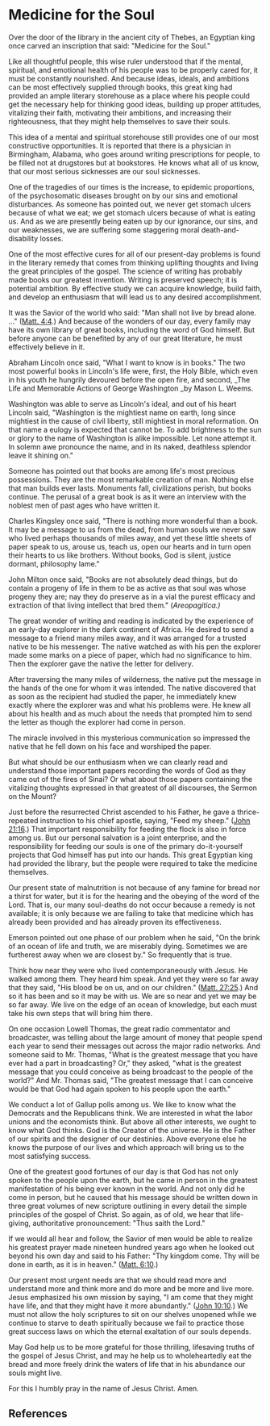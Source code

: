 # Medicine for the Soul

Over the door of the library in the ancient city of Thebes, an Egyptian king
once carved an inscription that said: "Medicine for the Soul."

Like all thoughtful people, this wise ruler understood that if the mental,
spiritual, and emotional health of his people was to be properly cared for, it
must be constantly nourished. And because ideas, ideals, and ambitions can be
most effectively supplied through books, this great king had provided an ample
literary storehouse as a place where his people could get the necessary help
for thinking good ideas, building up proper attitudes, vitalizing their faith,
motivating their ambitions, and increasing their righteousness, that they
might help themselves to save their souls.

This idea of a mental and spiritual storehouse still provides one of our most
constructive opportunities. It is reported that there is a physician in
Birmingham, Alabama, who goes around writing prescriptions for people, to be
filled not at drugstores but at bookstores. He knows what all of us know, that
our most serious sicknesses are our soul sicknesses.

One of the tragedies of our times is the increase, to epidemic proportions, of
the psychosomatic diseases brought on by our sins and emotional disturbances.
As someone has pointed out, we never get stomach ulcers because of what we
eat; we get stomach ulcers because of what is eating us. And as we are
presently being eaten up by our ignorance, our sins, and our weaknesses, we
are suffering some staggering moral death-and-disability losses.

One of the most effective cures for all of our present-day problems is found
in the literary remedy that comes from thinking uplifting thoughts and living
the great principles of the gospel. The science of writing has probably made
books our greatest invention. Writing is preserved speech; it is potential
ambition. By effective study we can acquire knowledge, build faith, and
develop an enthusiasm that will lead us to any desired accomplishment.

It was the Savior of the world who said: "Man shall not live by bread alone.
..." ([Matt. 4:4](/scriptures/nt/matt/4.4?lang=eng#3).) And because of the
wonders of our day, every family may have its own library of great books,
including the word of God himself. But before anyone can be benefited by any
of our great literature, he must effectively believe in it.

Abraham Lincoln once said, "What I want to know is in books." The two most
powerful books in Lincoln's life were, first, the Holy Bible, which even in
his youth he hungrily devoured before the open fire, and second, _The Life and
Memorable Actions of George Washington _by Mason L. Weems.

Washington was able to serve as Lincoln's ideal, and out of his heart Lincoln
said, "Washington is the mightiest name on earth, long since mightiest in the
cause of civil liberty, still mightiest in moral reformation. On that name a
eulogy is expected that cannot be. To add brightness to the sun or glory to
the name of Washington is alike impossible. Let none attempt it. In solemn awe
pronounce the name, and in its naked, deathless splendor leave it shining on."

Someone has pointed out that books are among life's most precious possessions.
They are the most remarkable creation of man. Nothing else that man builds
ever lasts. Monuments fall, civilizations perish, but books continue. The
perusal of a great book is as it were an interview with the noblest men of
past ages who have written it.

Charles Kingsley once said, "There is nothing more wonderful than a book. It
may be a message to us from the dead, from human souls we never saw who lived
perhaps thousands of miles away, and yet these little sheets of paper speak to
us, arouse us, teach us, open our hearts and in turn open their hearts to us
like brothers. Without books, God is silent, justice dormant, philosophy
lame."

John Milton once said, "Books are not absolutely dead things, but do contain a
progeny of life in them to be as active as that soul was whose progeny they
are; nay they do preserve as in a vial the purest efficacy and extraction of
that living intellect that bred them." (_Areopagitica.)_

The great wonder of writing and reading is indicated by the experience of an
early-day explorer in the dark continent of Africa. He desired to send a
message to a friend many miles away, and it was arranged for a trusted native
to be his messenger. The native watched as with his pen the explorer made some
marks on a piece of paper, which had no significance to him. Then the explorer
gave the native the letter for delivery.

After traversing the many miles of wilderness, the native put the message in
the hands of the one for whom it was intended. The native discovered that as
soon as the recipient had studied the paper, he immediately knew exactly where
the explorer was and what his problems were. He knew all about his health and
as much about the needs that prompted him to send the letter as though the
explorer had come in person.

The miracle involved in this mysterious communication so impressed the native
that he fell down on his face and worshiped the paper.

But what should be our enthusiasm when we can clearly read and understand
those important papers recording the words of God as they came out of the
fires of Sinai? Or what about those papers containing the vitalizing thoughts
expressed in that greatest of all discourses, the Sermon on the Mount?

Just before the resurrected Christ ascended to his Father, he gave a thrice-
repeated instruction to his chief apostle, saying, "Feed my sheep." ([John
21:16](/scriptures/nt/john/21.16?lang=eng#15).) That important responsibility
for feeding the flock is also in force among us. But our personal salvation is
a joint enterprise, and the responsibility for feeding our souls is one of the
primary do-it-yourself projects that God himself has put into our hands. This
great Egyptian king had provided the library, but the people were required to
take the medicine themselves.

Our present state of malnutrition is not because of any famine for bread nor a
thirst for water, but it is for the hearing and the obeying of the word of the
Lord. That is, our many soul-deaths do not occur because a remedy is not
available; it is only because we are failing to take that medicine which has
already been provided and has already proven its effectiveness.

Emerson pointed out one phase of our problem when he said, "On the brink of an
ocean of life and truth, we are miserably dying. Sometimes we are furtherest
away when we are closest by." So frequently that is true.

Think how near they were who lived contemporaneously with Jesus. He walked
among them. They heard him speak. And yet they were so far away that they
said, "His blood be on us, and on our children." ([Matt.
27:25](/scriptures/nt/matt/27.25?lang=eng#24).) And so it has been and so it
may be with us. We are so near and yet we may be so far away. We live on the
edge of an ocean of knowledge, but each must take his own steps that will
bring him there.

On one occasion Lowell Thomas, the great radio commentator and broadcaster,
was telling about the large amount of money that people spend each year to
send their messages out across the major radio networks. And someone said to
Mr. Thomas, "What is the greatest message that you have ever had a part in
broadcasting? Or," they asked, "what is the greatest message that you could
conceive as being broadcast to the people of the world?" And Mr. Thomas said,
"The greatest message that I can conceive would be that God had again spoken
to his people upon the earth."

We conduct a lot of Gallup polls among us. We like to know what the Democrats
and the Republicans think. We are interested in what the labor unions and the
economists think. But above all other interests, we ought to know what God
thinks. God is the Creator of the universe. He is the Father of our spirits
and the designer of our destinies. Above everyone else he knows the purpose of
our lives and which approach will bring us to the most satisfying success.

One of the greatest good fortunes of our day is that God has not only spoken
to the people upon the earth, but he came in person in the greatest
manifestation of his being ever known in the world. And not only did he come
in person, but he caused that his message should be written down in three
great volumes of new scripture outlining in every detail the simple principles
of the gospel of Christ. So again, as of old, we hear that life-giving,
authoritative pronouncement: "Thus saith the Lord."

If we would all hear and follow, the Savior of men would be able to realize
his greatest prayer made nineteen hundred years ago when he looked out beyond
his own day and said to his Father: "Thy kingdom come. Thy will be done in
earth, as it is in heaven." ([Matt.
6:10](/scriptures/nt/matt/6.10?lang=eng#9).)

Our present most urgent needs are that we should read more and understand more
and think more and do more and be more and live more. Jesus emphasized his own
mission by saying, "I am come that they might have life, and that they might
have it more abundantly." ([John
10:10](/scriptures/nt/john/10.10?lang=eng#9).) We must not allow the holy
scriptures to sit on our shelves unopened while we continue to starve to death
spiritually because we fail to practice those great success laws on which the
eternal exaltation of our souls depends.

May God help us to be more grateful for those thrilling, lifesaving truths of
the gospel of Jesus Christ, and may he help us to wholeheartedly eat the bread
and more freely drink the waters of life that in his abundance our souls might
live.

For this I humbly pray in the name of Jesus Christ. Amen.

## References

